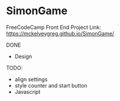 # SimonGame
FreeCodeCamp Front End Project
Link:  https://mckelveygreg.github.io/SimonGame/

DONE
- Design

TODO:
- align settings
- style counter and start button
- Javascript
